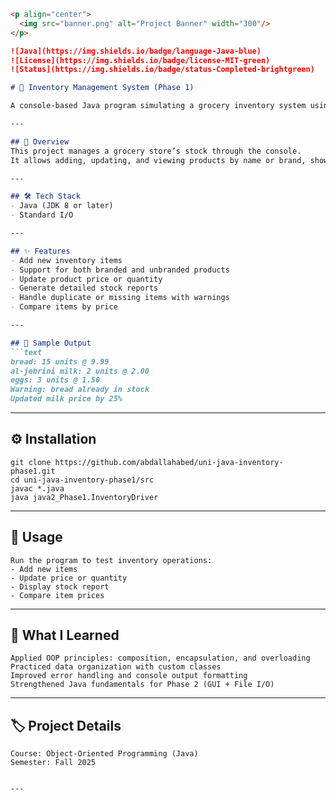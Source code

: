 
````markdown
<p align="center">
  <img src="banner.png" alt="Project Banner" width="300"/>
</p>

![Java](https://img.shields.io/badge/language-Java-blue)
![License](https://img.shields.io/badge/license-MIT-green)
![Status](https://img.shields.io/badge/status-Completed-brightgreen)

# 🛒 Inventory Management System (Phase 1)

A console-based Java program simulating a grocery inventory system using **OOP principles**, **arrays of objects**, and **method overloading**.

---

## 🧠 Overview
This project manages a grocery store’s stock through the console.  
It allows adding, updating, and viewing products by name or brand, showcasing **encapsulation**, **composition**, and **data abstraction** in Java.

---

## 🛠️ Tech Stack
- Java (JDK 8 or later)  
- Standard I/O

---

## ✨ Features
- Add new inventory items  
- Support for both branded and unbranded products  
- Update product price or quantity  
- Generate detailed stock reports  
- Handle duplicate or missing items with warnings  
- Compare items by price  

---

## 📸 Sample Output
```text
bread: 15 units @ 9.99
al-jebrini milk: 2 units @ 2.00
eggs: 3 units @ 1.50
Warning: bread already in stock
Updated milk price by 25%
````

---

## ⚙️ Installation

```text
git clone https://github.com/abdallahabed/uni-java-inventory-phase1.git
cd uni-java-inventory-phase1/src
javac *.java
java java2_Phase1.InventoryDriver
```

---

## 🧪 Usage

```text
Run the program to test inventory operations:
- Add new items
- Update price or quantity
- Display stock report
- Compare item prices
```

---

## 🧩 What I Learned

```text
Applied OOP principles: composition, encapsulation, and overloading
Practiced data organization with custom classes
Improved error handling and console output formatting
Strengthened Java fundamentals for Phase 2 (GUI + File I/O)
```

---

## 🏷️ Project Details

```text
Course: Object-Oriented Programming (Java)
Semester: Fall 2025
```

```

---

